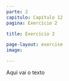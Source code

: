 ```yaml
---
parte: 2
capitulo: Capítulo 12
pagina: Exercício 2

title: Exercício 2

page-layout: exercise
image:

---
```


Aqui vai o texto
